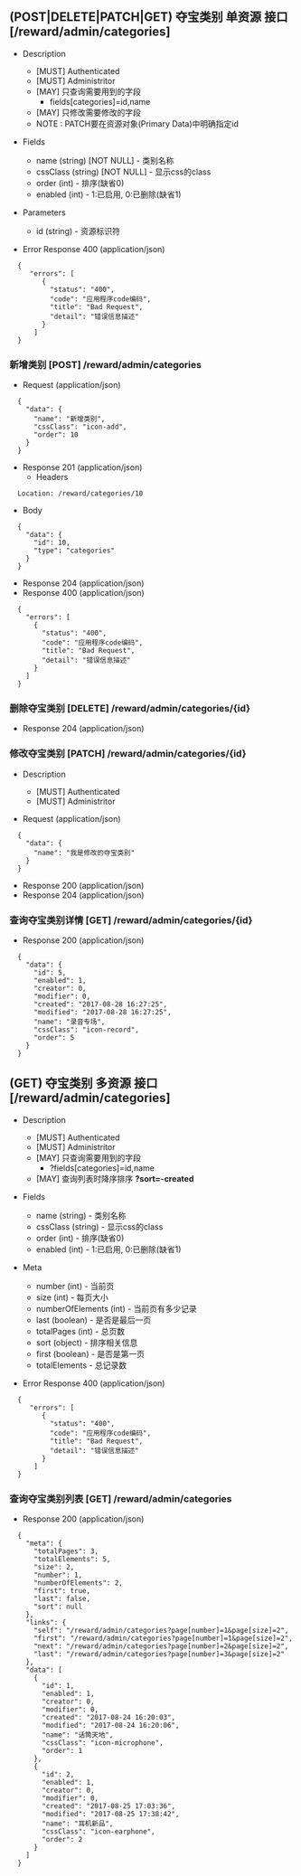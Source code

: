 ## (POST|DELETE|PATCH|GET) 夺宝类别 单资源 接口 [/reward/admin/categories]
+ Description
  + [MUST] Authenticated
  + [MUST] Administritor
  + [MAY] 只查询需要用到的字段 
    + fields[categories]=id,name
  + [MAY] 只修改需要修改的字段
  + NOTE : PATCH要在资源对象(Primary Data)中明确指定id
  
+ Fields
  + name (string) [NOT NULL] - 类别名称
  + cssClass (string) [NOT NULL] - 显示css的class
  + order (int) - 排序(缺省0)
  + enabled (int)  - 1:已启用, 0:已删除(缺省1)

+ Parameters
  + id (string) - 资源标识符

+ Error Response 400 (application/json)
```
  {
     "errors": [
        {
          "status": "400",
          "code": "应用程序code编码",
          "title": "Bad Request",
          "detail": "错误信息描述"
        }
      ]
  }
```
    
### 新增类别 [POST] /reward/admin/categories
+ Request (application/json)
```
  {
    "data": {
      "name": "新增类别",
      "cssClass": "icon-add",
      "order": 10
    }
  }
```
+ Response 201 (application/json)
  + Headers
```
  Location: /reward/categories/10
```
  + Body
```
  {
    "data": {
      "id": 10,
      "type": "categories"
    }
  }
``` 
+ Response 204 (application/json)
+ Response 400 (application/json)
```
  {
    "errors": [
      {
        "status": "400",
        "code": "应用程序code编码",
        "title": "Bad Request",
        "detail": "错误信息描述"
      }
    ]
  }
```      
### 删除夺宝类别 [DELETE] /reward/admin/categories/{id} 
+ Response 204 (application/json)

  
### 修改夺宝类别 [PATCH] /reward/admin/categories/{id}
+ Description
  + [MUST] Authenticated
  + [MUST] Administritor

+ Request (application/json)
```  
  {
    "data": {
      "name": "我是修改的夺宝类别"
    }
  }
```          
+ Response 200 (application/json)
+ Response 204 (application/json)

### 查询夺宝类别详情 [GET] /reward/admin/categories/{id}
+ Response 200 (application/json)
``` 
  {
    "data": {
      "id": 5,
      "enabled": 1,
      "creator": 0,
      "modifier": 0,
      "created": "2017-08-28 16:27:25",
      "modified": "2017-08-28 16:27:25",
      "name": "录音专场",
      "cssClass": "icon-record",
      "order": 5
    }
  }
``` 

## (GET) 夺宝类别 多资源 接口 [/reward/admin/categories]
+ Description
  + [MUST] Authenticated
  + [MUST] Administritor
  + [MAY] 只查询需要用到的字段 
    + ?fields[categories]=id,name
  + [MAY] 查询列表时降序排序 __?sort=-created__
  
+ Fields
  + name (string) - 类别名称
  + cssClass (string) - 显示css的class
  + order (int) - 排序(缺省0)
  + enabled (int)  - 1:已启用, 0:已删除(缺省1)

+ Meta
  + number (int) - 当前页
  + size (int) - 每页大小
  + numberOfElements (int) - 当前页有多少记录
  + last (boolean) - 是否是最后一页
  + totalPages (int) - 总页数
  + sort (object) - 排序相关信息
  + first (boolean) - 是否是第一页
  + totalElements - 总记录数

+ Error Response 400 (application/json)
```
  {
     "errors": [
        {
          "status": "400",
          "code": "应用程序code编码",
          "title": "Bad Request",
          "detail": "错误信息描述"
        }
      ]
  }
```
### 查询夺宝类别列表 [GET] /reward/admin/categories
+ Response 200 (application/json)
``` 
  {
    "meta": {
      "totalPages": 3,
      "totalElements": 5,
      "size": 2,
      "number": 1,
      "numberOfElements": 2,
      "first": true,
      "last": false,
      "sort": null
    },
    "links": {
      "self": "/reward/admin/categories?page[number]=1&page[size]=2",
      "first": "/reward/admin/categories?page[number]=1&page[size]=2",
      "next": "/reward/admin/categories?page[number]=2&page[size]=2",
      "last": "/reward/admin/categories?page[number]=3&page[size]=2"
    },
    "data": [
      {
        "id": 1,
        "enabled": 1,
        "creator": 0,
        "modifier": 0,
        "created": "2017-08-24 16:20:03",
        "modified": "2017-08-24 16:20:06",
        "name": "话筒天地",
        "cssClass": "icon-microphone",
        "order": 1
      },
      {
        "id": 2,
        "enabled": 1,
        "creator": 0,
        "modifier": 0,
        "created": "2017-08-25 17:03:36",
        "modified": "2017-08-25 17:38:42",
        "name": "耳机新品",
        "cssClass": "icon-earphone",
        "order": 2
      }
    ]
  }
``` 
